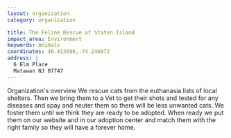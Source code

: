 ```yaml
---
layout: organization
category: organization

title: The Feline Rescue of Staten Island
impact_area: Environment
keywords: Animals
coordinates: 40.413696,-74.246872
address: |
  6 Elm Place
  Matawan NJ 07747
---
```

Organization's overview
We rescue cats from the euthanasia lists of local shelters. Then we bring them to a Vet to get their shots and tested for any diseases and spay and neuter them so there will be less unwanted cats.  We foster them until we think they are ready to be adopted.  When ready we put them on our website and in our adoption center and match them with the right family so they will have a forever home.